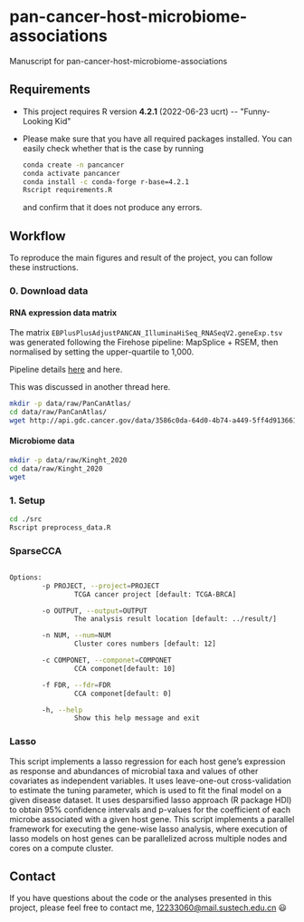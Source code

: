 # pan-cancer-host-microbiome-associations
Manuscript for pan-cancer-host-microbiome-associations


## Requirements

- This project requires R version __4.2.1__ (2022-06-23 ucrt) -- "Funny-Looking Kid"

- Please make sure that you have all required packages installed. You can
easily check whether that is the case by running

    ```bash
    conda create -n pancancer
    conda activate pancancer
    conda install -c conda-forge r-base=4.2.1
    Rscript requirements.R
    ```
    and confirm that it does not produce any errors.

## Workflow

To reproduce the main figures and result  of the project, you can follow these instructions.

### 0. Download data

#### RNA expression data matrix
The matrix `EBPlusPlusAdjustPANCAN_IlluminaHiSeq_RNASeqV2.geneExp.tsv` was generated following the Firehose pipeline: MapSplice + RSEM, then normalised by setting the upper-quartile to 1,000.

Pipeline details [here](https://gdc.cancer.gov/about-data/publications/pancanatlas) and here.

This was discussed in another thread here.

```bash
mkdir -p data/raw/PanCanAtlas/
cd data/raw/PanCanAtlas/
wget http://api.gdc.cancer.gov/data/3586c0da-64d0-4b74-a449-5ff4d9136611
```
#### Microbiome data

```bash
mkdir -p data/raw/Kinght_2020
cd data/raw/Kinght_2020
wget 
```

### 1. Setup

```bash
cd ./src
Rscript preprocess_data.R
```

### SparseCCA

```bash

Options:
        -p PROJECT, --project=PROJECT
                TCGA cancer project [default: TCGA-BRCA]

        -o OUTPUT, --output=OUTPUT
                The analysis result location [default: ../result/]

        -n NUM, --num=NUM
                Cluster cores numbers [default: 12]

        -c COMPONET, --componet=COMPONET
                CCA componet[default: 10]

        -f FDR, --fdr=FDR
                CCA componet[default: 0]

        -h, --help
                Show this help message and exit
```


### Lasso 


This script implements a lasso regression for each host gene’s expression as response and abundances of microbial taxa and values of other covariates as independent variables. It uses leave-one-out cross-validation to estimate the tuning parameter, which is used to fit the final model on a given disease dataset. It uses desparsified lasso approach (R package HDI) to obtain 95% confidence intervals and p-values for the coefficient of each microbe associated with a given host gene. This script implements a parallel framework for executing the gene-wise lasso analysis, where execution of lasso models on host genes can be parallelized across multiple nodes and cores on a compute cluster.




## Contact

If you have questions about the code or the analyses presented in this project,
please feel free to contact me, 12233060@mail.sustech.edu.cn
:smiley:
